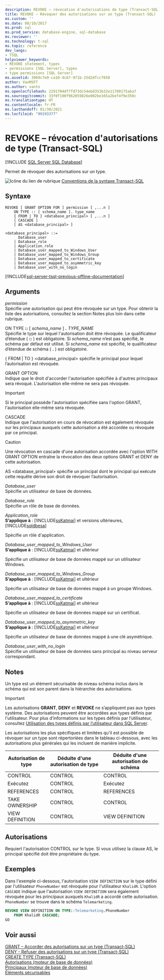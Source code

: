 ```yaml
---
description: REVOKE – révocation d'autorisations de type (Transact-SQL)
title: REVOKE – Révoquer des autorisations sur un type (Transact-SQL) | Microsoft Docs
ms.custom: ''
ms.date: 08/10/2017
ms.prod: sql
ms.prod_service: database-engine, sql-database
ms.reviewer: ''
ms.technology: t-sql
ms.topic: reference
dev_langs:
- TSQL
helpviewer_keywords:
- REVOKE statement, types
- permissions [SQL Server], types
- type permissions [SQL Server]
ms.assetid: 3969c7e9-ca10-4c67-971b-25d2dfccf650
author: VanMSFT
ms.author: vanto
ms.openlocfilehash: 2291704df7fd73dc54ebd353b32e11700175aba7
ms.sourcegitcommit: 33f0f190f962059826e002be165a2bef4f9e350c
ms.translationtype: HT
ms.contentlocale: fr-FR
ms.lasthandoff: 01/30/2021
ms.locfileid: "99193377"
---
```

# <a name="revoke-type-permissions-transact-sql"></a>REVOKE – révocation d'autorisations de type (Transact-SQL)
[!INCLUDE [SQL Server SQL Database](../../includes/applies-to-version/sql-asdb.md)]

  Permet de révoquer des autorisations sur un type.  
  
  ![Icône du lien de rubrique](../../database-engine/configure-windows/media/topic-link.gif "Icône du lien de rubrique") [Conventions de la syntaxe Transact-SQL](../../t-sql/language-elements/transact-sql-syntax-conventions-transact-sql.md)  
  
## <a name="syntax"></a>Syntaxe  
  
```syntaxsql
REVOKE [ GRANT OPTION FOR ] permission [ ,...n ]   
    ON TYPE :: [ schema_name ]. type_name   
    { FROM | TO } <database_principal> [ ,...n ]   
    [ CASCADE ]  
    [ AS <database_principal> ]  
  
<database_principal> ::=   
      Database_user   
    | Database_role   
    | Application_role   
    | Database_user_mapped_to_Windows_User   
    | Database_user_mapped_to_Windows_Group   
    | Database_user_mapped_to_certificate   
    | Database_user_mapped_to_asymmetric_key   
    | Database_user_with_no_login    
```  
  
[!INCLUDE[sql-server-tsql-previous-offline-documentation](../../includes/sql-server-tsql-previous-offline-documentation.md)]

## <a name="arguments"></a>Arguments
 *permission*  
 Spécifie une autorisation qui peut être révoquée sur un type. Pour obtenir la liste des autorisations, consultez la section Notes plus loin dans cette rubrique.  
  
 ON TYPE **::** [ *schema_name* ] **.** *TYPE_NAME*  
 Spécifie le type sur lequel l'autorisation doit être révoquée. Le qualificateur d’étendue ( **::** ) est obligatoire. Si *schema_name* n’est pas spécifié, le schéma par défaut est utilisé. Si *schema_name* est spécifié, le qualificateur d’étendue de schéma ( **.** ) est obligatoire.  
  
 { FROM | TO } \<database_principal> spécifie le principal pour lequel l’autorisation est révoquée.  
  
 GRANT OPTION  
 Indique que le droit d'accorder l'autorisation spécifiée à d'autres principaux sera révoqué. L'autorisation elle-même ne sera pas révoquée.  
  
> [!IMPORTANT]  
>  Si le principal possède l'autorisation spécifiée sans l'option GRANT, l'autorisation elle-même sera révoquée.  
  
 CASCADE  
 Indique que l'autorisation en cours de révocation est également révoquée sur les principaux auxquels cette autorisation a été accordée ou révoquée par ce principal.  
  
> [!CAUTION]  
>  Une révocation en cascade d'une autorisation accordée avec l'option WITH GRANT OPTION entraîne la révocation des deux options GRANT et DENY de cette autorisation.  
  
 AS \<database_principal> spécifie un principal dont le principal qui exécute cette requête dérive son droit de révoquer l’autorisation.  
  
 *Database_user*  
 Spécifie un utilisateur de base de données.  
  
 *Database_role*  
 Spécifie un rôle de base de données.  
  
 *Application_role*  
**S’applique à** : [!INCLUDE[ssKatmai](../../includes/sskatmai-md.md)] et versions ultérieures, [!INCLUDE[sqldbesa](../../includes/sqldbesa-md.md)]
  
 Spécifie un rôle d'application.  
  
 *Database_user_mapped_to_Windows_User*  
**S’applique à** : [!INCLUDE[ssKatmai](../../includes/sskatmai-md.md)] et ultérieur
  
 Spécifie un utilisateur de base de données mappé sur un utilisateur Windows.  
  
 *Database_user_mapped_to_Windows_Group*  
**S’applique à** : [!INCLUDE[ssKatmai](../../includes/sskatmai-md.md)] et ultérieur
  
 Spécifie un utilisateur de base de données mappé à un groupe Windows.  
  
 *Database_user_mapped_to_certificate*  
**S’applique à** : [!INCLUDE[ssKatmai](../../includes/sskatmai-md.md)] et ultérieur
  
 Spécifie un utilisateur de base de données mappé sur un certificat.  
  
 *Database_user_mapped_to_asymmetric_key*  
**S’applique à** : [!INCLUDE[ssKatmai](../../includes/sskatmai-md.md)] et ultérieur
  
 Spécifie un utilisateur de base de données mappé à une clé asymétrique.  
  
 *Database_user_with_no_login*  
 Spécifie un utilisateur de base de données sans principal au niveau serveur correspondant.  
  
## <a name="remarks"></a>Notes  
 Un type est un élément sécurisable de niveau schéma inclus dans le schéma qui est son parent dans la hiérarchie des autorisations.  
  
> [!IMPORTANT]  
>  Les autorisations **GRANT**, **DENY** et **REVOKE** ne s’appliquent pas aux types système. Des autorisations peuvent être accordées aux types définis par l'utilisateur. Pour plus d’informations sur les types définis par l’utilisateur, consultez [Utilisation des types définis par l’utilisateur dans SQL Server](../../relational-databases/clr-integration-database-objects-user-defined-types/working-with-user-defined-types-in-sql-server.md).  
  
 Les autorisations les plus spécifiques et limitées qu'il est possible de révoquer sur un type sont répertoriées dans le tableau ci-dessous, avec les autorisations plus générales qui les incluent de manière implicite.  
  
|Autorisation de type|Déduite d'une autorisation de type|Déduite d'une autorisation de schéma|  
|---------------------|--------------------------------|----------------------------------|  
|CONTROL|CONTROL|CONTROL|  
|Exécutez|CONTROL|Exécutez|  
|REFERENCES|CONTROL|REFERENCES|  
|TAKE OWNERSHIP|CONTROL|CONTROL|  
|VIEW DEFINITION|CONTROL|VIEW DEFINITION|  
  
## <a name="permissions"></a>Autorisations  
 Requiert l'autorisation CONTROL sur le type. Si vous utilisez la clause AS, le principal spécifié doit être propriétaire du type.  
  
## <a name="examples"></a>Exemples  
 Dans l'exemple ci-dessous, l'autorisation `VIEW DEFINITION` sur le type défini par l'utilisateur `PhoneNumber` est révoquée pour l'utilisateur `KhalidR`. L'option `CASCADE` indique que l'autorisation `VIEW DEFINITION` sera également révoquée pour les principaux auxquels `KhalidR` a accordé cette autorisation. `PhoneNumber` se trouve dans le schéma `Telemarketing`.  
  
```sql  
REVOKE VIEW DEFINITION ON TYPE::Telemarketing.PhoneNumber   
    FROM KhalidR CASCADE;  
GO  
```  
  
## <a name="see-also"></a>Voir aussi  
 [GRANT – Accorder des autorisations sur un type &#40;Transact-SQL&#41;](../../t-sql/statements/grant-type-permissions-transact-sql.md)   
 [DENY - Refuser des autorisations sur un type &#40;Transact-SQL&#41;](../../t-sql/statements/deny-type-permissions-transact-sql.md)   
 [CREATE TYPE &#40;Transact-SQL&#41;](../../t-sql/statements/create-type-transact-sql.md)   
 [Autorisations &#40;moteur de base de données&#41;](../../relational-databases/security/permissions-database-engine.md)   
 [Principaux &#40;moteur de base de données&#41;](../../relational-databases/security/authentication-access/principals-database-engine.md)   
 [Éléments sécurisables](../../relational-databases/security/securables.md)  
  
  

